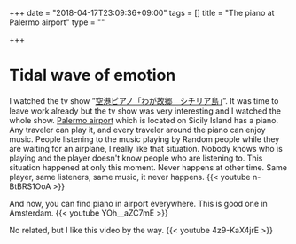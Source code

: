+++
date = "2018-04-17T23:09:36+09:00"
tags = []
title = "The piano at Palermo airport"
type = ""

+++
# Tidal wave of emotion
I watched the tv show ”[空港ピアノ「わが故郷　シチリア島」](https://hh.pid.nhk.or.jp/pidh07/ProgramIntro/Show.do?pkey=001-20180128-11-17047)”. It was time to leave work already but the tv show was very interesting and I watched the whole show.
[Palermo airport](http://www.gesap.it/en/) which is located on Sicily Island has a piano. Any traveler can play it, and every traveler around the piano can enjoy music. People listening to the music playing by Random people while they are waiting for an airplane, I really like that situation. Nobody knows who is playing and the player doesn't know people who are listening to. This situation happened at only this moment. Never happens at other time. Same player, same listeners, same music, it never happens.
{{< youtube n-BtBRS1OoA >}}

And now, you can find piano in airport everywhere. This is good one in Amsterdam.
{{< youtube YOh__aZC7mE >}}

No related, but I like this video by the way.
{{< youtube 4z9-KaX4jrE >}}